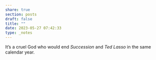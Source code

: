 ```yaml
---
share: true
section: posts
draft: false
title: ""
date: 2023-05-27 07:42:33
type: _notes
---
```


It’s a cruel God who would end _Succession_ and _Ted Lasso_ in the same calendar year. 
